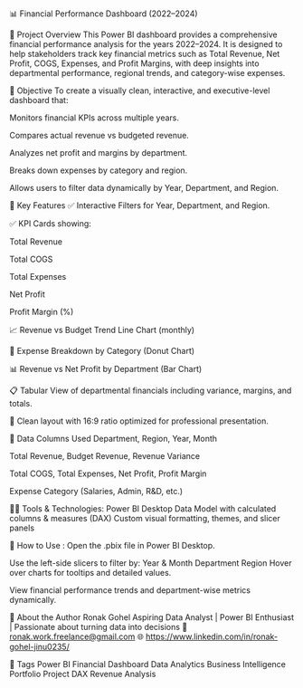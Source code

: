 📊 Financial Performance Dashboard (2022–2024)

📁 Project Overview
This Power BI dashboard provides a comprehensive financial performance analysis for the years 2022–2024. It is designed to help stakeholders track key financial metrics such as Total Revenue, Net Profit, COGS, Expenses, and Profit Margins, with deep insights into departmental performance, regional trends, and category-wise expenses.

🎯 Objective
To create a visually clean, interactive, and executive-level dashboard that:

Monitors financial KPIs across multiple years.

Compares actual revenue vs budgeted revenue.

Analyzes net profit and margins by department.

Breaks down expenses by category and region.

Allows users to filter data dynamically by Year, Department, and Region.

📌 Key Features
✅ Interactive Filters for Year, Department, and Region.

✅ KPI Cards showing:

Total Revenue

Total COGS

Total Expenses

Net Profit

Profit Margin (%)

📈 Revenue vs Budget Trend Line Chart (monthly)

🍩 Expense Breakdown by Category (Donut Chart)

📊 Revenue vs Net Profit by Department (Bar Chart)

📋 Tabular View of departmental financials including variance, margins, and totals.

🧠 Clean layout with 16:9 ratio optimized for professional presentation.

📂 Data Columns Used
Department, Region, Year, Month

Total Revenue, Budget Revenue, Revenue Variance

Total COGS, Total Expenses, Net Profit, Profit Margin

Expense Category (Salaries, Admin, R&D, etc.)

🧑‍💻 Tools & Technologies:
Power BI Desktop
Data Model with calculated columns & measures (DAX)
Custom visual formatting, themes, and slicer panels

📌 How to Use : 
Open the .pbix file in Power BI Desktop.

Use the left-side slicers to filter by:
Year & Month
Department
Region
Hover over charts for tooltips and detailed values.

View financial performance trends and department-wise metrics dynamically.


📄 About the Author
Ronak Gohel
Aspiring Data Analyst | Power BI Enthusiast | Passionate about turning data into decisions
📧  ronak.work.freelance@gmail.com
🌐 https://www.linkedin.com/in/ronak-gohel-jinu0235/

🔖 Tags
Power BI Financial Dashboard Data Analytics Business Intelligence Portfolio Project DAX Revenue Analysis
